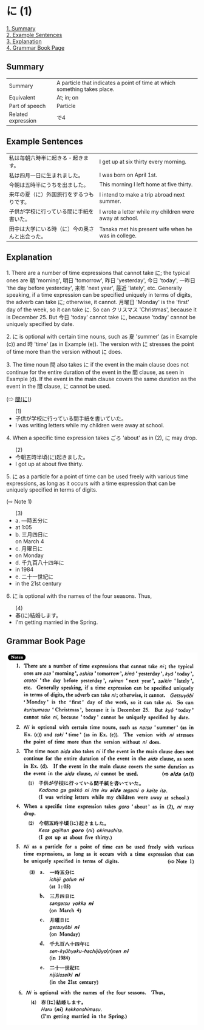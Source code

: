 # に (1)

[1. Summary](#summary)<br>
[2. Example Sentences](#example-sentences)<br>
[3. Explanation](#explanation)<br>
[4. Grammar Book Page](#grammar-book-page)<br>


## Summary

<table><tr>   <td>Summary</td>   <td>A particle that indicates a point of time at which something takes place.</td></tr><tr>   <td>Equivalent</td>   <td>At; in; on</td></tr><tr>   <td>Part of speech</td>   <td>Particle</td></tr><tr>   <td>Related expression</td>   <td>で4</td></tr></table>

## Example Sentences

<table><tr>   <td>私は毎朝六時半に起きる・起きます。</td>   <td>I get up at six thirty every morning.</td></tr><tr>   <td>私は四月一日に生まれました。</td>   <td>I was born on April 1st.</td></tr><tr>   <td>今朝は五時半にうちを出ました。</td>   <td>This morning I left home at five thirty.</td></tr><tr>   <td>来年の夏（に）外国旅行をするつもりです。</td>   <td>I intend to make a trip abroad next summer.</td></tr><tr>   <td>子供が学校に行っている間に手紙を書いた。</td>   <td>I wrote a letter while my children were away at school.</td></tr><tr>   <td>田中は大学にいる時（に）今の奥さんと出会った。</td>   <td>Tanaka met his present wife when he was in college.</td></tr></table>

## Explanation

<p>1. There are a number of time expressions that cannot take <span class="cloze">に</span>; the typical ones are 朝 'morning', 明日 'tomorrow', 昨日 'yesterday', 今日 'today', 一昨日 'the day before yesterday', 来年 'next year', 最近 'lately', etc. Generally speaking, if a time expression can be specified uniquely in terms of digits, the adverb can take <span class="cloze">に</span>; otherwise, it cannot. 月曜日 'Monday' is the 'first' day of the week, so it can take <span class="cloze">に</span>. So can クリスマス 'Christmas', because it is December 25. But 今日 'today' cannot take <span class="cloze">に</span>, because 'today' cannot be uniquely specified by date.</p>  <p>2. <span class="cloze">に</span> is optional with certain time nouns, such as 夏 'summer' (as in Example (c)) and 時 'time' (as in Example (e)). The version with <span class="cloze">に</span> stresses the point of time more than the version without <span class="cloze">に</span> does.</p>  <p>3. The time noun 間 also takes <span class="cloze">に</span> if the event in the main clause does not continue for the entire duration of the event in the 間 clause, as seen in Example (d). If the event in the main clause covers the same duration as the event in the 間 clause, <span class="cloze">に</span> cannot be used.</p>  <p>(⇨ <a href="#㊦ 間・あいだ(に)">間(に)</a>)</p>  <ul>(1) <li>子供が学校に行っている間手紙を書いていた。</li> <li>I was writing letters while my children were away at school.</li> </ul>  <p>4. When a specific time expression takes ごろ 'about' as in (2), <span class="cloze">に</span> may drop.</p>  <ul>(2) <li>今朝五時半頃(<span class="cloze">に</span>)起きました。</li> <li>I got up at about five thirty.</li> </ul>  <p>5. <span class="cloze">に</span> as a particle for a point of time can be used freely with various time expressions, as long as it occurs with a time expression that can be uniquely specified in terms of digits. </p>  <p>(⇨ Note 1)</p>  <ul>(3) <li>a. —時五分<span class="cloze">に</span></li> <li>at 1:05</li> <div class="divide"></div> <li>b. 三月四日<span class="cloze">に</span></li> on March 4</li> <div class="divide"></div> <li>c. 月曜日<span class="cloze">に</span></li> <li>on Monday</li> <div class="divide"></div> <li>d. 千九百八十四年<span class="cloze">に</span></li> <li>in 1984</li> <div class="divide"></div> <li>e. 二十一世紀<span class="cloze">に</span></li> <li>in the 21st century</li> </ul>  <p>6. <span class="cloze">に</span> is optional with the names of the four seasons. Thus,</p>  <ul>(4) <li>春(<span class="cloze">に</span>)結婚します。</li> <li>I'm getting married in the Spring.</li> </ul>

## Grammar Book Page

![](../img/Basicに.png)

